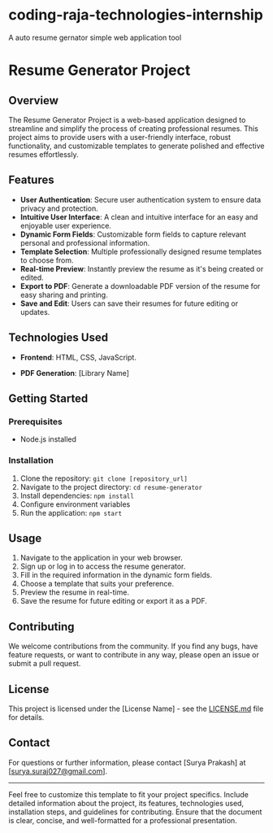 # coding-raja-technologies-internship
A auto resume gernator simple web application tool

# Resume Generator Project

## Overview

The Resume Generator Project is a web-based application designed to streamline and simplify the process of creating professional resumes. This project aims to provide users with a user-friendly interface, robust functionality, and customizable templates to generate polished and effective resumes effortlessly.

## Features

- **User Authentication**: Secure user authentication system to ensure data privacy and protection.
- **Intuitive User Interface**: A clean and intuitive interface for an easy and enjoyable user experience.
- **Dynamic Form Fields**: Customizable form fields to capture relevant personal and professional information.
- **Template Selection**: Multiple professionally designed resume templates to choose from.
- **Real-time Preview**: Instantly preview the resume as it's being created or edited.
- **Export to PDF**: Generate a downloadable PDF version of the resume for easy sharing and printing.
- **Save and Edit**: Users can save their resumes for future editing or updates.

## Technologies Used

- **Frontend**: HTML, CSS, JavaScript.

- **PDF Generation**: [Library Name]

## Getting Started

### Prerequisites

- Node.js installed

### Installation

1. Clone the repository: `git clone [repository_url]`
2. Navigate to the project directory: `cd resume-generator`
3. Install dependencies: `npm install`
4. Configure environment variables
5. Run the application: `npm start`

## Usage

1. Navigate to the application in your web browser.
2. Sign up or log in to access the resume generator.
3. Fill in the required information in the dynamic form fields.
4. Choose a template that suits your preference.
5. Preview the resume in real-time.
6. Save the resume for future editing or export it as a PDF.

## Contributing

We welcome contributions from the community. If you find any bugs, have feature requests, or want to contribute in any way, please open an issue or submit a pull request.

## License

This project is licensed under the [License Name] - see the [LICENSE.md](LICENSE.md) file for details.


## Contact

For questions or further information, please contact [Surya Prakash] at [surya.suraj027@gmail.com].

---

Feel free to customize this template to fit your project specifics. Include detailed information about the project, its features, technologies used, installation steps, and guidelines for contributing. Ensure that the document is clear, concise, and well-formatted for a professional presentation.
